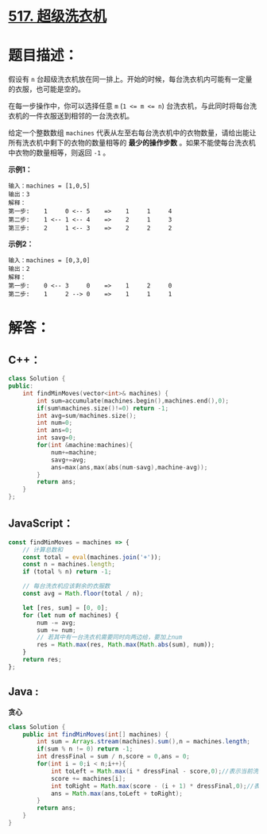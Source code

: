 # [517. 超级洗衣机](https://leetcode-cn.com/problems/super-washing-machines/)

# 题目描述：

假设有 `n` 台超级洗衣机放在同一排上。开始的时候，每台洗衣机内可能有一定量的衣服，也可能是空的。

在每一步操作中，你可以选择任意 `m` (`1 <= m <= n`) 台洗衣机，与此同时将每台洗衣机的一件衣服送到相邻的一台洗衣机。

给定一个整数数组 `machines` 代表从左至右每台洗衣机中的衣物数量，请给出能让所有洗衣机中剩下的衣物的数量相等的 **最少的操作步数** 。如果不能使每台洗衣机中衣物的数量相等，则返回 `-1` 。



**示例1：**

```
输入：machines = [1,0,5]
输出：3
解释：
第一步:    1     0 <-- 5    =>    1     1     4
第二步:    1 <-- 1 <-- 4    =>    2     1     3    
第三步:    2     1 <-- 3    =>    2     2     2   
```

**示例2：**

```
输入：machines = [0,3,0]
输出：2
解释：
第一步:    0 <-- 3     0    =>    1     2     0    
第二步:    1     2 --> 0    =>    1     1     1     
```



# 解答：

## C++：

```cpp
class Solution {
public:
    int findMinMoves(vector<int>& machines) {
        int sum=accumulate(machines.begin(),machines.end(),0);
        if(sum%machines.size()!=0) return -1;
        int avg=sum/machines.size();
        int num=0;
        int ans=0;
        int savg=0;
        for(int &machine:machines){
            num+=machine;
            savg+=avg;
            ans=max(ans,max(abs(num-savg),machine-avg));
        }
        return ans;
    }
};
```



## JavaScript：

```javascript
const findMinMoves = machines => {
    // 计算总数和
    const total = eval(machines.join('+'));
    const n = machines.length;
    if (total % n) return -1;

    // 每台洗衣机应该剩余的衣服数
    const avg = Math.floor(total / n);

    let [res, sum] = [0, 0];
    for (let num of machines) {
        num -= avg;
        sum += num;
        // 若其中有一台洗衣机需要同时向两边给，要加上num
        res = Math.max(res, Math.max(Math.abs(sum), num));
    }
    return res;
};
```

## Java :

**贪心**

```java
class Solution {
    public int findMinMoves(int[] machines) {
        int sum = Arrays.stream(machines).sum(),n = machines.length;
        if(sum % n != 0) return -1;
        int dressFinal = sum / n,score = 0,ans = 0;
        for(int i = 0;i < n;i++){
            int toLeft = Math.max(i * dressFinal - score,0);//表示当前洗衣机必须向左转移的台数
            score += machines[i];
            int toRight = Math.max(score - (i + 1) * dressFinal,0);//表示当前洗衣机必须向右转移的台数
            ans = Math.max(ans,toLeft + toRight);
        }
        return ans;
    }
}
```
